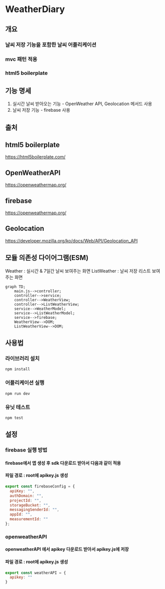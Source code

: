 # WeatherDiary

## 개요

### 날씨 저장 기능을 포함한 날씨 어플리케이션

### mvc 패턴 적용

### html5 boilerplate

## 기능 명세

1. 실시간 날씨 받아오는 기능 - OpenWeather API, Geolocation 메서드 사용
2. 날씨 저장 기능 - firebase 사용

## 출처

## html5 boilerplate

https://html5boilerplate.com/

## OpenWeatherAPI

https://openweathermap.org/

## firebase

https://openweathermap.org/

## Geolocation

https://developer.mozilla.org/ko/docs/Web/API/Geolocation_API

## 모듈 의존성 다이어그램(ESM)

Weather : 실시간 & 7일간 날씨 보여주는 화면 ListWeather : 날씨 저장 리스트 보여주는 화면

```mermaid
graph TD;
    main.js-->controller;
    controller-->service;
    controller-->WeatherView;
    controller-->ListWeatherView;
    service-->WeatherModel;
    service-->ListWeatherModel;
    service-->firebase;
    WeatherView-->DOM;
    ListWeatherView-->DOM;
```

## 사용법

### 라이브러리 설치

```
npm install
```

### 어플리케이션 실행

```
npm run dev
```

### 유닛 테스트

```
npm test
```

## 설정

### firebase 실행 방법

#### firebase에서 앱 생성 후 sdk 다운로드 받아서 다음과 같이 적용

#### 파일 경로 : root에 apikey.js 생성

```javascript
export const firebaseConfig = {
  apiKey: "",
  authDomain: "",
  projectId: "",
  storageBucket: "",
  messagingSenderId: "",
  appId: "",
  measurementId: ""
};
```

### openweatherAPI

#### openweatherAPI 에서 apikey 다운로드 받아서 apikey.js에 저장

#### 파일 경로 : root에 apikey.js 생성

```javascript
export const weatherAPI = {
  apikey: ""
}
```

